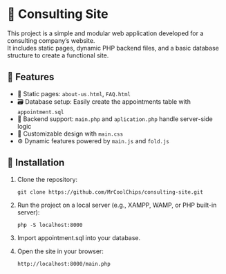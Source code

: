 # 🧠 Consulting Site

This project is a simple and modular web application developed for a consulting company’s website.  
It includes static pages, dynamic PHP backend files, and a basic database structure to create a functional site.

## 🚀 Features

- 📄 Static pages: `about-us.html`, `FAQ.html`
- 🗃️ Database setup: Easily create the appointments table with `appointment.sql`
- 🧠 Backend support: `main.php` and `aplication.php` handle server-side logic
- 🎨 Customizable design with `main.css`
- ⚙️ Dynamic features powered by `main.js` and `fold.js`


## 🔧 Installation

1. Clone the repository:
   ```
   git clone https://github.com/MrCoolChips/consulting-site.git
   ```

2. Run the project on a local server (e.g., XAMPP, WAMP, or PHP built-in server):
   ```
   php -S localhost:8000
   ```
3. Import appointment.sql into your database.
4. Open the site in your browser:
   ```
   http://localhost:8000/main.php
   ```
